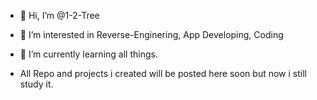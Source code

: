 - 👋 Hi, I’m @1-2-Tree
- 👀 I’m interested in Reverse-Enginering, App Developing, Coding
- 🌱 I’m currently learning all things.

- All Repo and projects i created will be posted here soon but now i still study it.

<!---
1-2-Tree/1-2-Tree is a ✨ special ✨ repository because its `README.md` (this file) appears on your GitHub profile.
You can click the Preview link to take a look at your changes.
--->
